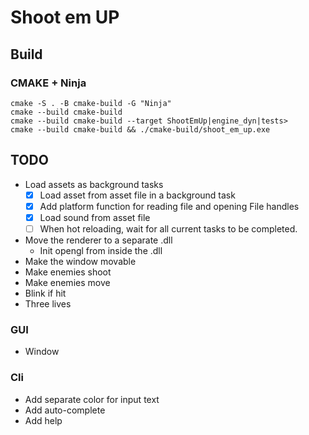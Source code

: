 # Shoot em UP

## Build

### CMAKE + Ninja

```
cmake -S . -B cmake-build -G "Ninja"
cmake --build cmake-build
cmake --build cmake-build --target ShootEmUp|engine_dyn|tests>
cmake --build cmake-build && ./cmake-build/shoot_em_up.exe
```

## TODO 

* Load assets as background tasks
    * [X] Load asset from asset file in a background task
    * [X] Add platform function for reading file and opening File handles
    * [X] Load sound from asset file
    * [ ] When hot reloading, wait for all current tasks to be completed.
* Move the renderer to a separate .dll
    - Init opengl from inside the .dll
* Make the window movable
* Make enemies shoot
* Make enemies move
* Blink if hit
* Three lives

### GUI

* Window

### Cli

* Add separate color for input text
* Add auto-complete
* Add help
